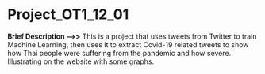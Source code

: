 # Project_OT1_12_01
**Brief Description -->>** This is a project that uses tweets from Twitter to train Machine Learning, then uses it to extract Covid-19 related tweets to show how Thai people were suffering from the pandemic and how severe. Illustrating on the website with some graphs.
